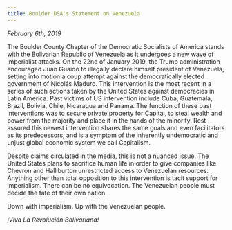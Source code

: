 ```yaml
---
title: Boulder DSA's Statement on Venezuela
---
```


*February 6th, 2019*

The Boulder County Chapter of the Democratic Socialists of America stands with the Bolivarian Republic of Venezuela as it undergoes a new wave of imperialist attacks. On the 22nd of January 2019, the Trump administration encouraged Juan Guaidó to illegally declare himself president of Venezuela, setting into motion a coup attempt against the democratically elected government of Nicolás Maduro. This intervention is the most recent in a series of such actions taken by the United States against democracies in Latin America. Past victims of US intervention include Cuba, Guatemala, Brazil, Bolivia, Chile, Nicaragua and Panama. The function of these past interventions was to secure private property for Capital, to steal wealth and power from the majority and place it in the hands of the minority. Rest assured this newest intervention shares the same goals and even facilitators as its predecessors, and is a symptom of the inherently undemocratic and unjust global economic system we call Capitalism.

Despite claims circulated in the media, this is not a nuanced issue. The United States plans to sacrifice human life in order to give companies like Chevron and Halliburton unrestricted access to Venezuelan resources. Anything other than total opposition to this intervention is tacit support for imperialism. There can be no equivocation. The Venezuelan people must decide the fate of their own nation.

Down with imperialism. Up with the Venezuelan people.

*¡Viva La Revolución Bolivariana!*
